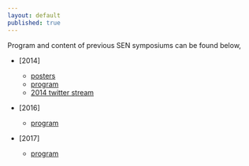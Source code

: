 ```yaml
---
layout: default
published: true
---
```

<!---The first Dutch national symposium on software engineering (SEN) was held on December 3<sup>rd</sup>, 2014 in Amsterdam. The topic of the day was "the future of software engineering".--->
Program and content of previous SEN symposiums can be found below,

* [2014]
    * [posters](./2014/posters/)
    * [program](./2014/program)
    * [2014 twitter stream](https://twitter.com/search?q=%23sensym2014&src=typd)

* [2016]
    * [program](./2016/program) 
    
* [2017]
    * [program](./2017/program) 
